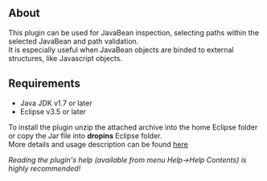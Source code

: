 <h2>About</h2>
<p>
This plugin can be used for JavaBean inspection, selecting paths within the selected JavaBean and path validation.<br>It is especially useful when JavaBean objects are binded to external structures, like Javascript objects.</p>
<h2>Requirements</h2>
<ul>
<li>Java JDK v1.7 or later</li>
<li>Eclipse v3.5 or later</li>
</ul>
<p>
To install the plugin unzip the attached archive into the home Eclipse folder or copy the Jar file into <b>dropins</b> Eclipse folder.<br>
More details and usage description can be found <a href="http://eugencovaci.blogspot.ro/2015/01/an-eclipse-plugin-javabean-inspector.html">here</a>
</p>
<em>Reading the plugin's help (available from menu Help->Help Contents) is highly recommended!</em>
